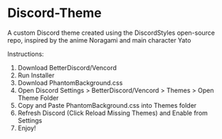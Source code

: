 # Discord-Theme
A custom Discord theme created using the DiscordStyles open-source repo, inspired by the anime Noragami and main character Yato


Instructions:

1. Download BetterDiscord/Vencord
2. Run Installer
3. Download PhantomBackground.css
4. Open Discord Settings > BetterDiscord/Vencord > Themes > Open Theme Folder
5. Copy and Paste PhantomBackground.css into Themes folder
6. Refresh Discord (Click Reload Missing Themes) and Enable from Settings
7. Enjoy!
